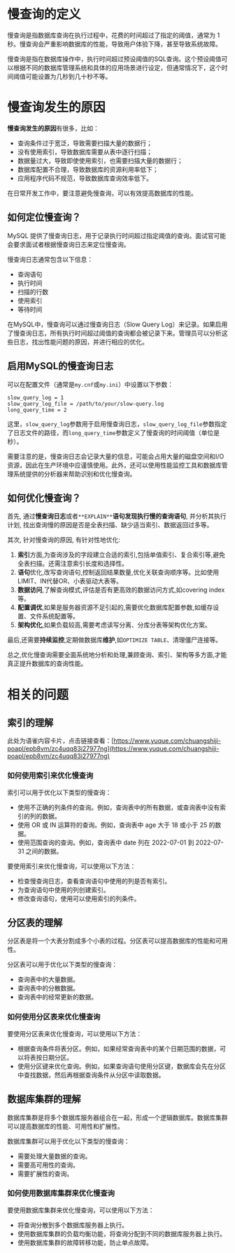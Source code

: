 # **慢查询的定义**

慢查询是指数据库查询在执行过程中，花费的时间超过了指定的阈值，通常为 1 秒。慢查询会严重影响数据库的性能，导致用户体验下降，甚至导致系统故障。

慢查询是指在数据库操作中，执行时间超过预设阈值的SQL查询。这个预设阈值可以根据不同的数据库管理系统和具体的应用场景进行设定，但通常情况下，这个时间阈值可能设置为几秒到几十秒不等。

# **慢查询发生的原因**

**慢查询发生的原因**有很多，比如：

- 查询条件过于宽泛，导致需要扫描大量的数据行；
- 没有使用索引，导致数据库需要从表中逐行扫描；
- 数据量过大，导致即使使用索引，也需要扫描大量的数据行；
- 数据库配置不合理，导致数据库的资源利用率低下；
- 应用程序代码不规范，导致数据库查询效率低下。

在日常开发工作中，要注意避免慢查询，可以有效提高数据库的性能。

## **如何定位慢查询？**

MySQL 提供了慢查询日志，用于记录执行时间超过指定阈值的查询。面试官可能会要求面试者根据慢查询日志来定位慢查询。

慢查询日志通常包含以下信息：

- 查询语句
- 执行时间
- 扫描的行数
- 使用索引
- 等待时间

在MySQL中，慢查询可以通过慢查询日志（Slow Query Log）来记录。如果启用了慢查询日志，所有执行时间超过阈值的查询都会被记录下来。管理员可以分析这些日志，找出性能问题的原因，并进行相应的优化。

## 启用MySQL的慢查询日志

可以在配置文件（通常是`my.cnf`或`my.ini`）中设置以下参数：

```Plain
slow_query_log = 1
slow_query_log_file = /path/to/your/slow-query.log
long_query_time = 2
```

这里，`slow_query_log`参数用于启用慢查询日志，`slow_query_log_file`参数指定了日志文件的路径，而`long_query_time`参数定义了慢查询的时间阈值（单位是秒）。

需要注意的是，慢查询日志会记录大量的信息，可能会占用大量的磁盘空间和I/O资源，因此在生产环境中应谨慎使用。此外，还可以使用性能监控工具和数据库管理系统提供的分析器来帮助识别和优化慢查询。

## **如何优化慢查询？**

首先, 通过**慢查询日志**或者`**EXPLAIN**`**语句发现执行慢的查询语句**, 并分析其执行计划, 找出查询慢的原因是否是全表扫描、缺少适当索引、数据返回过多等。

其次, 针对慢查询的原因, 有针对性地优化:

1. **索引**方面,为查询涉及的字段建立合适的索引,包括单值索引、复合索引等,避免全表扫描。还需注意索引长度和选择性。
2. **语句**优化,改写查询语句,控制返回结果数量,优化关联查询顺序等。比如使用LIMIT、IN代替OR、小表驱动大表等。
3. **数据访问**,了解查询模式,评估是否有更高效的数据访问方式,如covering index等。
4. **配置调优**,如果是服务器资源不足引起的,需要优化数据库配置参数,如缓存设置、文件系统配置等。
5. **架构优化**,如果负载较高,需要考虑读写分离、分库分表等架构优化方案。

最后,还需要**持续监控**,定期做数据库**维护**,如`OPTIMIZE TABLE`、清理僵尸连接等。

总之,优化慢查询需要全面系统地分析和处理,兼顾查询、索引、架构等多方面,才能真正提升数据库的查询性能。

# 相关的问题

## **索引的理解**

此处为语雀内容卡片，点击链接查看：[https://www.yuque.com/chuangshiji-poapl/epb8vm/zc4uqq83i27977ng](https://www.yuque.com/chuangshiji-poapl/epb8vm/zc4uqq83i27977ng)

### **如何使用索引来优化慢查询**

索引可以用于优化以下类型的慢查询：

- 使用不正确的列条件的查询。例如，查询表中的所有数据，或查询表中没有索引的列的数据。
- 使用 OR 或 IN 运算符的查询。例如，查询表中 age 大于 18 或小于 25 的数据。
- 使用范围查询的查询。例如，查询表中 date 列在 2022-07-01 到 2022-07-31 之间的数据。

要使用索引来优化慢查询，可以使用以下方法：

- 检查慢查询日志，查看查询语句中使用的列是否有索引。
- 为查询语句中使用的列创建索引。
- 修改查询语句，使用可以使用索引的列条件。

## **分区表的理解**

分区表是将一个大表分割成多个小表的过程。分区表可以提高数据库的性能和可用性。

分区表可以用于优化以下类型的慢查询：

- 查询表中的大量数据。
- 查询表中的分散数据。
- 查询表中的经常更新的数据。

### **如何使用分区表来优化慢查询**

要使用分区表来优化慢查询，可以使用以下方法：

- 根据查询条件将表分区。例如，如果经常查询表中的某个日期范围的数据，可以将表按日期分区。
- 使用分区键来优化查询。例如，如果查询语句使用分区键，数据库会先在分区中查找数据，然后再根据查询条件从分区中读取数据。

## **数据库集群的理解**

数据库集群是将多个数据库服务器组合在一起，形成一个逻辑数据库。数据库集群可以提高数据库的性能、可用性和扩展性。

数据库集群可以用于优化以下类型的慢查询：

- 需要处理大量数据的查询。
- 需要高可用性的查询。
- 需要扩展性的查询。

### **如何使用数据库集群来优化慢查询**

要使用数据库集群来优化慢查询，可以使用以下方法：

- 将查询分散到多个数据库服务器上执行。
- 使用数据库集群的负载均衡功能，将查询分配到不同的数据库服务器上执行。
- 使用数据库集群的故障转移功能，防止单点故障。